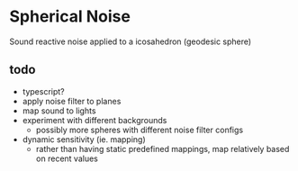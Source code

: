 # Spherical Noise

Sound reactive noise applied to a icosahedron (geodesic sphere)

## todo
- typescript?
- apply noise filter to planes
- map sound to lights
- experiment with different backgrounds
    - possibly more spheres with different noise filter configs
- dynamic sensitivity (ie. mapping)
    - rather than having static predefined mappings, map relatively based on recent values
